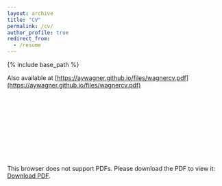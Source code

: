 ```yaml
---
layout: archive
title: "CV"
permalink: /cv/
author_profile: true
redirect_from:
  - /resume
---
```


{% include base_path %}

Also available at [https://aywagner.github.io/files/wagnercv.pdf](https://aywagner.github.io/files/wagnercv.pdf)

<object data="https://aywagner.github.io/files/wagnercv.pdf" type="application/pdf" width="700px" height="700px">
    <embed src="https://aywagner.github.io/files/wagnercv.pdf">
        <p>This browser does not support PDFs. Please download the PDF to view it: <a href="https://aywagner.github.io/files/wagnercv.pdf">Download PDF</a>.</p>
    </embed>
</object>

